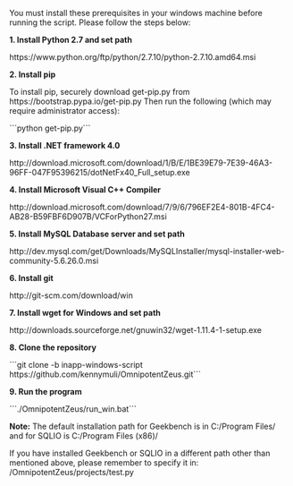 <P>You must install these prerequisites in your windows machine before running the script. Please follow the steps below:
<P><B>1. Install Python 2.7 and set path</B>
<P>https://www.python.org/ftp/python/2.7.10/python-2.7.10.amd64.msi
<P><B>2. Install pip</B>
<P>To install pip, securely download get-pip.py from https://bootstrap.pypa.io/get-pip.py
Then run the following (which may require administrator access):
<P>```python get-pip.py```
<P><B>3. Install .NET framework 4.0</B>
<P>http://download.microsoft.com/download/1/B/E/1BE39E79-7E39-46A3-96FF-047F95396215/dotNetFx40_Full_setup.exe
<P><B>4. Install Microsoft Visual C++ Compiler</B>
<P>http://download.microsoft.com/download/7/9/6/796EF2E4-801B-4FC4-AB28-B59FBF6D907B/VCForPython27.msi
<P><B>5. Install MySQL Database server and set path</B>
<P>http://dev.mysql.com/get/Downloads/MySQLInstaller/mysql-installer-web-community-5.6.26.0.msi
<P><B>6. Install git</B>
<P>http://git-scm.com/download/win
<P><B>7. Install wget for Windows and set path</B>
<P>http://downloads.sourceforge.net/gnuwin32/wget-1.11.4-1-setup.exe
<P><B>8. Clone the repository</B>
<P>```git clone -b inapp-windows-script https://github.com/kennymuli/OmnipotentZeus.git```
<P><B>9. Run the program</B>
<P>```./OmnipotentZeus/run_win.bat```
<P><B>Note:</B> The default installation path for Geekbench is in C:/Program Files/ and for SQLIO is C:/Program Files (x86)/
<P>If you have installed Geekbench or SQLIO in a different path other than mentioned above, please remember to specify it in: /OmnipotentZeus/projects/test.py